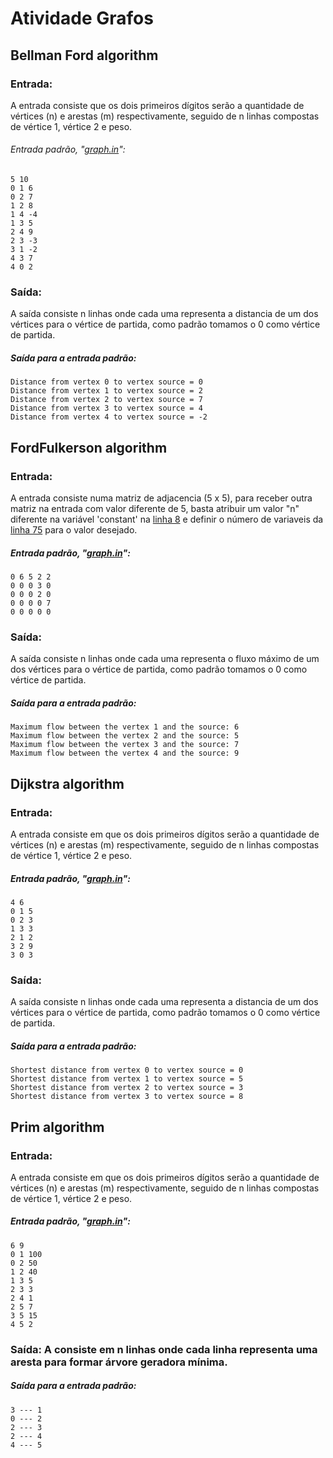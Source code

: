 # Atividade Grafos


## Bellman Ford algorithm
### Entrada: 
  A entrada consiste que os dois primeiros dígitos serão a quantidade de vértices (n) e arestas (m) respectivamente, seguido de n linhas compostas de vértice 1, vértice 2 e peso.
  ###### Entrada padrão, "[graph.in]()":
  ```
  5 10
  0 1 6
  0 2 7
  1 2 8
  1 4 -4
  1 3 5
  2 4 9
  2 3 -3
  3 1 -2
  4 3 7
  4 0 2
  ```
### Saída: 
  A saída consiste n linhas onde cada uma representa a distancia de um dos vértices para o vértice de partida, como padrão tomamos o 0 como vértice de partida.
  ##### Saída para a entrada padrão:
  ```
  Distance from vertex 0 to vertex source = 0
  Distance from vertex 1 to vertex source = 2
  Distance from vertex 2 to vertex source = 7
  Distance from vertex 3 to vertex source = 4
  Distance from vertex 4 to vertex source = -2
  ```
## FordFulkerson algorithm
### Entrada: 
  A entrada consiste numa matriz de adjacencia (5 x 5), para receber outra matriz na entrada com valor diferente de 5, basta atribuir um valor "n" diferente na variável 'constant' na [linha 8]() e definir o número de variaveis da [linha 75]() para o valor desejado.
  ##### Entrada padrão, "[graph.in]()":
  ```
  0 6 5 2 2
  0 0 0 3 0
  0 0 0 2 0
  0 0 0 0 7
  0 0 0 0 0
  ```
### Saída: 
  A saída consiste n linhas onde cada uma representa o fluxo máximo de um dos vértices para o vértice de partida, como padrão tomamos o 0 como vértice de partida. 
  ##### Saída para a entrada padrão:
  ```
  Maximum flow between the vertex 1 and the source: 6
  Maximum flow between the vertex 2 and the source: 5
  Maximum flow between the vertex 3 and the source: 7
  Maximum flow between the vertex 4 and the source: 9
  ```
## Dijkstra algorithm
### Entrada: 
  A entrada consiste em que os dois primeiros dígitos serão a quantidade de vértices (n) e arestas (m) respectivamente, seguido de n linhas compostas de vértice 1, vértice 2 e peso.
  ##### Entrada padrão, "[graph.in]()":
  ```
  4 6
  0 1 5
  0 2 3
  1 3 3
  2 1 2
  3 2 9
  3 0 3
  ```
### Saída: 
  A saída consiste n linhas onde cada uma representa a distancia de um dos vértices para o vértice de partida, como padrão tomamos o 0 como vértice de partida.
  ##### Saída para a entrada padrão:
  ```
  Shortest distance from vertex 0 to vertex source = 0 
  Shortest distance from vertex 1 to vertex source = 5 
  Shortest distance from vertex 2 to vertex source = 3 
  Shortest distance from vertex 3 to vertex source = 8 
  ```
## Prim algorithm
### Entrada: 
  A entrada consiste em que os dois primeiros dígitos serão a quantidade de vértices (n) e arestas (m) respectivamente, seguido de n linhas compostas de vértice 1, vértice 2 e peso.
  ##### Entrada padrão, "[graph.in]()":
  ```
  6 9
  0 1 100
  0 2 50 
  1 2 40
  1 3 5
  2 3 3
  2 4 1
  2 5 7
  3 5 15
  4 5 2
  ```
### Saída: A consiste em n linhas onde cada linha representa uma aresta para formar árvore geradora mínima.
  ##### Saída para a entrada padrão:
  ```
  3 --- 1
  0 --- 2
  2 --- 3
  2 --- 4
  4 --- 5
  ```
